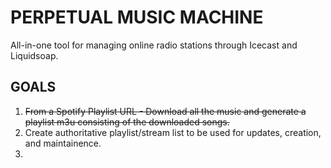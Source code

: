 # **PERPETUAL MUSIC MACHINE**  
All-in-one tool for managing online radio stations through Icecast and Liquidsoap.

## GOALS
1. ~~From a Spotify Playlist URL - Download all the music and generate a playlist m3u consisting of the downloaded songs.~~  
2. Create authoritative playlist/stream list to be used for updates, creation, and maintainence.
3. 